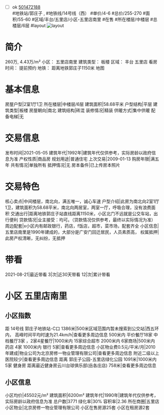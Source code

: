 - [ ] ok [501472188](https://bj.5i5j.com/ershoufang/501472188.html)  
 #地铁站/郭庄子 ,  #地铁线/14号线（西）
#单价/4-6 #总价/255-270 #面积/55-60   #区域/丰台/五里店/小区-五里店南里 #在售 #所在楼层/中楼层 #总楼层/6层 #layout 
![layout](http://image2a.5i5j.com/bdir/layout/ffa6aee586dd4d95852520ec952a6a95.jpg_P5.jpg) 
# 简介 
 260万,  4.43万/m² 
小区： 五里店南里
建筑类型： 板楼
区域： 丰台 五里店
看房时间： 提前预约
地铁： 距离地铁郭庄子1150米 地图
# 基本信息 
 房屋户型|2室1厅1卫
所在楼层|中楼层/6层
建筑面积|58.68平米
户型结构|平层
建筑类型|板楼
房屋朝向|南北
建筑结构|砖混
装修情况|精装
供暖方式|集中供暖
配备电梯|无
# 交易信息 
 发布时间|2021-05-05
建筑年代|1992年|建筑年代仅供参考，实际房龄以政府信息为准
产权性质|商品房
规划用途|普通住宅
上次交易|2009-01-13
购房年限|满五年
共有情况|单独所有
抵押情况|无
房本备件|已上传房本照片
# 交易特色 
 核心卖点|中间楼层，南北向，满五唯一，诚心车速
户型介绍|此房为南北向2室1厅1卫，建筑面积为58.68平米，南北向两居室，两室一厅，呼吸合理，没有浪费面积
交通出行|距离地铁郭庄子站直线距离1150米，小区北门不远就是公交车站，出行便利
贷款情况|业主接受：均可。（贷款情况仅供参考，最终以实际情况为准）
周边配套|x小区内有邮政银行，药店，f饭店，超市，菜市场，配套齐全
小区信息|五里店南里是1990年建成的，大部分是广安门回迁居民，人员素质高，
权属抵押|此房产权清晰，无纠纷，无抵押
# 带看 
 2021-08-21|最近带看	 3|次|近30天带看	 12|次|累计带看
# 小区 五里店南里
## 小区指数 
 距 14号线 郭庄子地铁站-C口 1386米|500米区域范围内暂未搜索到公交站|西五环内， 高峰时间平均时速为21.4km/h|查看更多周边信息
500米内 平价餐厅18家
中档餐厅3家 ，2家4星餐厅|1000米内 15家综合超市
2000米内 6家商场|500米内 药店 4家
1000米内 银行 5家|查看更多周边信息
小区物业费0.5元/平米/月|2010年建成|物业公司为北京房修一物业管理有限公司|查看更多周边信息
附近二级以上医院较少|查看更多周边信息
距离 郭庄子公园-五里店绿化公园 1091米|1000米内 5家 健身房
距离最近健身房云川台球俱乐部(岳各庄店) 758米|查看更多周边信息
## 小区信息 
 小区均价|45502元/m²
建筑面积|6200m²
建筑年代|1990年|建筑年代仅供参考，实际房龄以政府信息为准
总户数|3771
绿化率|30%
容积率|2.36
所在商圈|五里店
小区物业|北京房修一物业管理有限公司
小区在售房源25套
小区在租房源2套
